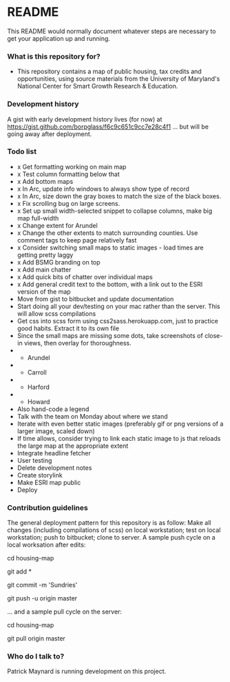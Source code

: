 # README #

This README would normally document whatever steps are necessary to get your application up and running.

### What is this repository for? ###

* This repository contains a map of public housing, tax credits and opportunities, using source materials from the University of Maryland's National Center for Smart Growth Research & Education. 

### Development history ###

A gist with early development history lives (for now) at https://gist.github.com/borpglass/f6c9c651c9cc7e28c4f1  ... but will be going away after deployment. 

### Todo list ###

* x Get formatting working on main map
* x Test column formatting below that
* x Add bottom maps
* x In Arc, update info windows to always show type of record
* x In Arc, size down the gray boxes to match the size of the black boxes.
* x Fix scrolling bug on large screens.
* x Set up small width-selected snippet to collapse columns, make big map full-width
* x Change extent for Arundel
* x Change the other extents to match surrounding counties. Use comment tags to keep page relatively fast
* x Consider switching small maps to static images - load times are getting pretty laggy
* x Add BSMG branding on top
* x Add main chatter 
* x Add quick bits of chatter over individual maps
* x Add general credit text to the bottom, with a link out to the ESRI version of the map
* Move from gist to bitbucket and update documentation
* Start doing all your dev/testing on your mac rather than the server. This will allow scss compilations
* Get css into scss form using css2sass.herokuapp.com, just to practice good habits. Extract it to its own file
* Since the small maps are missing some dots, take screenshots of close-in views, then overlay for thoroughness.
* - Arundel
* - Carroll
* - Harford 
* - Howard
* Also hand-code a legend
* Talk with the team on Monday about where we stand
* Iterate with even better static images (preferably gif or png versions of a larger image, scaled down)
* If time allows, consider trying to link each static image to js that reloads the large map at the appropriate extent
* Integrate headline fetcher
* User testing
* Delete development notes 
* Create storylink
* Make ESRI map public
* Deploy

### Contribution guidelines ###

The general deployment pattern for this repository is as follow: Make all changes (including compilations of scss) on local workstation; test on local workstation; push to bitbucket; clone to server. A sample push cycle on a local worksation after edits: 

cd housing-map

git add *

git commit -m 'Sundries'

git push -u origin master

... and a sample pull cycle on the server: 

cd housing-map

git pull origin master

### Who do I talk to? ###

Patrick Maynard is running development on this project.
